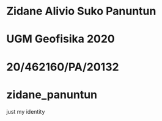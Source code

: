 # Zidane Alivio Suko Panuntun

# UGM Geofisika 2020
# 20/462160/PA/20132
# zidane_panuntun
just my identity
